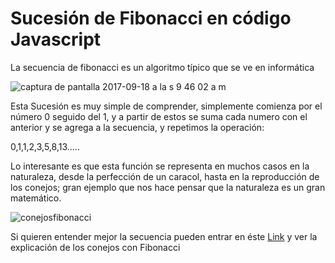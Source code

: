 # Sucesión de Fibonacci  en código Javascript


  La secuencia de fibonacci es un algoritmo típico que se ve en informática

![captura de pantalla 2017-09-18 a la s 9 46 02 a m](https://user-images.githubusercontent.com/11634391/30547920-4c3c0672-9c56-11e7-99dd-8f17a4e1dd80.png)

Esta Sucesión es muy simple de comprender, simplemente comienza por el número 0 seguido del 1, y a partir de estos se suma cada numero con el anterior y se agrega a la secuencia, y repetimos la operación:

0,1,1,2,3,5,8,13…..

Lo interesante es que esta función se representa en muchos casos en la naturaleza, desde la perfección de un caracol, hasta en la reproducción de los conejos; gran ejemplo que nos hace pensar que la naturaleza es un gran matemático.

![conejosfibonacci](https://user-images.githubusercontent.com/11634391/30547444-e3dadb2c-9c54-11e7-9b77-e9bbba7b816b.jpg)

Si quieren entender mejor la secuencia pueden entrar en éste <a href=https://masejerciciosresueltos.wordpress.com/2011/03/07/hello-world/>Link</a> y ver la explicación de los conejos con Fibonacci 
